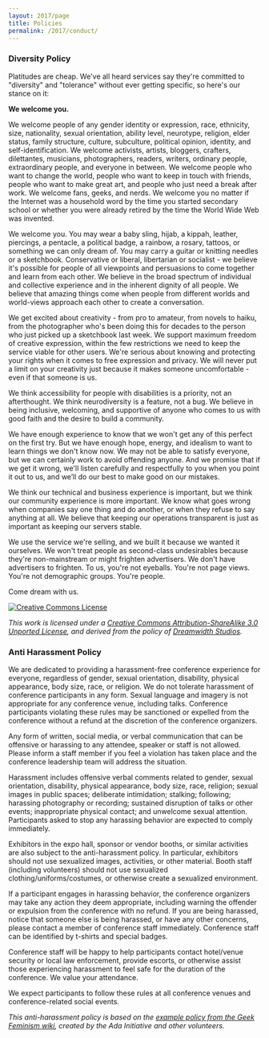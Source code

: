 ```yaml
---
layout: 2017/page
title: Policies
permalink: /2017/conduct/
---
```


### Diversity Policy

Platitudes are cheap. We've all heard services say they're committed to "diversity" and "tolerance" without ever getting specific, so here's our stance on it:

**We welcome you.**

We welcome people of any gender identity or expression, race, ethnicity, size, nationality, sexual orientation, ability level, neurotype, religion, elder status, family structure, culture, subculture, political opinion, identity, and self-identification. We welcome activists, artists, bloggers, crafters, dilettantes, musicians, photographers, readers, writers, ordinary people, extraordinary people, and everyone in between. We welcome people who want to change the world, people who want to keep in touch with friends, people who want to make great art, and people who just need a break after work. We welcome fans, geeks, and nerds.  We welcome you no matter if the Internet was a household word by the time you started secondary school or whether you were already retired by the time the World Wide Web was invented.

We welcome you. You may wear a baby sling, hijab, a kippah, leather, piercings, a pentacle, a political badge, a rainbow, a rosary, tattoos, or something we can only dream of. You may carry a guitar or knitting needles or a sketchbook. Conservative or liberal, libertarian or socialist - we believe it's possible for people of all viewpoints and persuasions to come together and learn from each other. We believe in the broad spectrum of individual and collective experience and in the inherent dignity of all people. We believe that amazing things come when people from different worlds and world-views approach each other to create a conversation.

We get excited about creativity - from pro to amateur, from novels to haiku, from the photographer who's been doing this for decades to the person who just picked up a sketchbook last week. We support maximum freedom of creative expression, within the few restrictions we need to keep the service viable for other users. We're serious about knowing and protecting your rights when it comes to free expression and privacy. We will never put a limit on your creativity just because it makes someone uncomfortable - even if that someone is us.

We think accessibility for people with disabilities is a priority, not an afterthought. We think neurodiversity is a feature, not a bug. We believe in being inclusive, welcoming, and supportive of anyone who comes to us with good faith and the desire to build a community.

We have enough experience to know that we won't get any of this perfect on the first try. But we have enough hope, energy, and idealism to want to learn things we don't know now. We may not be able to satisfy everyone, but we can certainly work to avoid offending anyone. And we promise that if we get it wrong, we'll listen carefully and respectfully to you when you point it out to us, and we’ll do our best to make good on our mistakes.

We think our technical and business experience is important, but we think our community experience is more important. We know what goes wrong when companies say one thing and do another, or when they refuse to say anything at all. We believe that keeping our operations transparent is just as important as keeping our servers stable.

We use the service we're selling, and we built it because we wanted it ourselves. We won't treat people as second-class undesirables because they're non-mainstream or might frighten advertisers. We don't have advertisers to frighten. To us, you're not eyeballs. You're not page views. You're not demographic groups. You're people.

Come dream with us.

<div>
<p class="pull-right">
  <a href="http://creativecommons.org/licenses/by-sa/3.0/" rel="license">
    <img style="border-width: 0;" alt="Creative Commons License" src="http://i.creativecommons.org/l/by-sa/3.0/88x31.png">
  </a>
</p>

<p class="pull-right" style="clear: both;">
  <em>
    This work is licensed under a
    <a href="http://creativecommons.org/licenses/by-sa/3.0/" rel="license">
      Creative Commons Attribution-ShareAlike 3.0 Unported License</a>, and derived from the policy of <a href="http://www.dreamwidth.org/legal/diversity">Dreamwidth Studios</a>.
  </em>
</p>
</div>

<div style="clear:both;"></div>

### Anti Harassment Policy

We are dedicated to providing a harassment-free conference experience for everyone, regardless of gender, sexual orientation, disability, physical appearance, body size, race, or religion. We do not tolerate harassment of conference participants in any form. Sexual language and imagery is not appropriate for any conference venue, including talks. Conference participants violating these rules may be sanctioned or expelled from the conference without a refund at the discretion of the conference organizers.
            
Any form of written, social media, or verbal communication that can be offensive or harassing to any attendee, speaker or staff is not allowed. Please inform a staff member if you feel a violation has taken place and the conference leadership team will address the situation.

Harassment includes offensive verbal comments related to gender, sexual orientation, disability, physical appearance, body size, race, religion; sexual images in public spaces; deliberate intimidation; stalking; following; harassing photography or recording; sustained disruption of talks or other events; inappropriate physical contact; and unwelcome sexual attention. Participants asked to stop any harassing behavior are expected to comply immediately.

Exhibitors in the expo hall, sponsor or vendor booths, or similar activities are also subject to the anti-harassment policy. In particular, exhibitors should not use sexualized images, activities, or other material. Booth staff (including volunteers) should not use sexualized clothing/uniforms/costumes, or otherwise create a sexualized environment.

If a participant engages in harassing behavior, the conference organizers may take any action they deem appropriate, including warning the offender or expulsion from the conference with no refund. If you are being harassed, notice that someone else is being harassed, or have any other concerns, please contact a member of conference staff immediately. Conference staff can be identified by t-shirts and special badges.

Conference staff will be happy to help participants contact hotel/venue security or local law enforcement, provide escorts, or otherwise assist those experiencing harassment to feel safe for the duration of the conference. We value your attendance.

We expect participants to follow these rules at all conference venues and conference-related social events.

<p class="pull-right">
<em>This anti-harassment policy is based on the <a href="http://geekfeminism.wikia.com/wiki/Conference_anti-harassment">example policy from the Geek Feminism wiki</a>, created by the Ada Initiative and other volunteers.</em>
</p>
